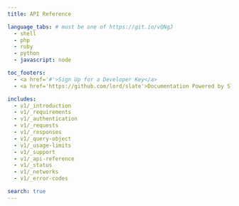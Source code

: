 ```yaml
---
title: API Reference

language_tabs: # must be one of https://git.io/vQNgJ
  - shell
  - php
  - ruby
  - python
  - javascript: node

toc_footers:
  - <a href='#'>Sign Up for a Developer Key</a>
  - <a href='https://github.com/lord/slate'>Documentation Powered by Slate</a>

includes:
  - v1/_introduction
  - v1/_requirements
  - v1/_authentication
  - v1/_requests
  - v1/_responses
  - v1/_query-object
  - v1/_usage-limits
  - v1/_support
  - v1/_api-reference
  - v1/_status
  - v1/_networks
  - v1/_error-codes

search: true
---
```


